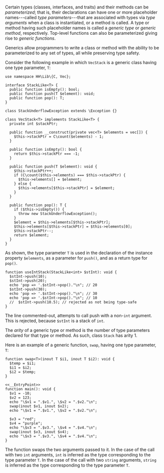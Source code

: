 Certain types (classes, interfaces, and traits) and their methods can be *parameterized*; that is, their declarations can have one or more
placeholder names---called *type parameters*---that are associated with types via *type arguments* when a class is instantiated, or a method
is called. A type or method having such placeholder names is called a *generic type* or *generic method*, respectively. Top-level functions
can also be parameterized giving rise to *generic functions*.

Generics allow programmers to write a class or method with the ability to be parameterized to any set of types, all while preserving type safety.

Consider the following example in which `VecStack` is a generic class having one type parameter, `T`:

```Hack file:stack.hack
use namespace HH\Lib\{C, Vec};

interface StackLike<T> {
  public function isEmpty(): bool;
  public function push(T $element): void;
  public function pop(): T;
}

class StackUnderflowException extends \Exception {}

class VecStack<T> implements StackLike<T> {
  private int $stackPtr;

  public function __construct(private vec<T> $elements = vec[]) {
    $this->stackPtr = C\count($elements) - 1;
  }

  public function isEmpty(): bool {
    return $this->stackPtr === -1;
  }

  public function push(T $element): void {
    $this->stackPtr++;
    if (C\count($this->elements) === $this->stackPtr) {
      $this->elements[] = $element;
    } else {
      $this->elements[$this->stackPtr] = $element;
    }
  }

  public function pop(): T {
    if ($this->isEmpty()) {
      throw new StackUnderflowException();
    }
    $element = $this->elements[$this->stackPtr];
    $this->elements[$this->stackPtr] = $this->elements[0];
    $this->stackPtr--;
    return $element;
  }
}
```

As shown, the type parameter `T` is used in the declaration of the instance property `$elements`, as a parameter for `push()`, and as a return type for `pop()`.

```Hack file:stack.hack
function useIntStack(StackLike<int> $stInt): void {
  $stInt->push(10);
  $stInt->push(20);
  echo 'pop => '.$stInt->pop()."\n"; // 20
  $stInt->push(30);
  echo 'pop => '.$stInt->pop()."\n"; // 30
  echo 'pop => '.$stInt->pop()."\n"; // 10
  //  $stInt->push(10.5); // rejected as not being type-safe
}
```

The line commented-out, attempts to call push with a non-`int` argument. This is rejected, because `$stInt` is a stack of `int`.

The *arity* of a generic type or method is the number of type parameters declared for that type or method. As such, class `Stack` has arity 1.

Here is an example of a generic function, `swap`, having one type parameter, `T`:

```Hack
function swap<T>(inout T $i1, inout T $i2): void {
  $temp = $i1;
  $i1 = $i2;
  $i2 = $temp;
}

<<__EntryPoint>>
function main(): void {
  $v1 = -10;
  $v2 = 123;
  echo "\$v1 = ".$v1.", \$v2 = ".$v2."\n";
  swap(inout $v1, inout $v2);
  echo "\$v1 = ".$v1.", \$v2 = ".$v2."\n";

  $v3 = "red";
  $v4 = "purple";
  echo "\$v3 = ".$v3.", \$v4 = ".$v4."\n";
  swap(inout $v3, inout $v4);
  echo "\$v3 = ".$v3.", \$v4 = ".$v4."\n";
}
```

The function swaps the two arguments passed to it. In the case of the call with two `int` arguments, `int` is inferred as
the type corresponding to the type parameter `T`. In the case of the call with two `string` arguments,
`string` is inferred as the type corresponding to the type parameter `T`.
